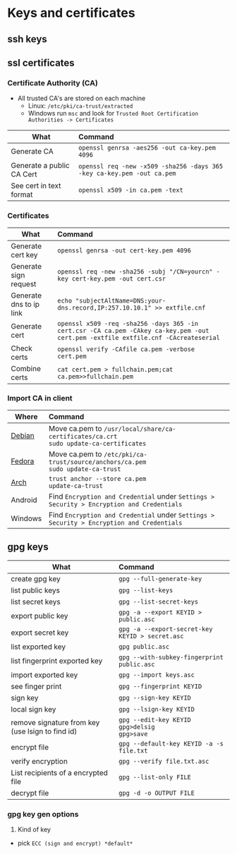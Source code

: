 # Keys and certificates

## ssh keys
## ssl certificates

### Certificate Authority (CA)

- All trusted CA's are stored on each machine
  - Linux:  ```/etc/pki/ca-trust/extracted```
  - Windows run ```msc``` and look for ```Trusted Root Certification Authorities -> Certificates```


| What                      | Command                                                                    |
| ------------------------- | :------------------------------------------------------------------------- |
| Generate CA               | ```openssl genrsa -aes256 -out ca-key.pem 4096```                          |
| Generate a public CA Cert | ```openssl req -new -x509 -sha256 -days 365 -key ca-key.pem -out ca.pem``` |
| See cert in text format   | ```openssl x509 -in ca.pem -text```                                        |



### Certificates

| What                    | Command                                                                                                                                |
| ----------------------- | :------------------------------------------------------------------------------------------------------------------------------------- |
| Generate cert key       | ```openssl genrsa -out cert-key.pem 4096```                                                                                            |
| Generate sign request   | ```openssl req -new -sha256 -subj "/CN=yourcn" -key cert-key.pem -out cert.csr```                                                      |
| Generate dns to ip link | ```echo "subjectAltName=DNS:your-dns.record,IP:257.10.10.1" >> extfile.cnf```                                                          |
| Generate cert           | ```openssl x509 -req -sha256 -days 365 -in cert.csr -CA ca.pem -CAkey ca-key.pem -out cert.pem -extfile extfile.cnf -CAcreateserial``` |
| Check  certs            | ```openssl verify -CAfile ca.pem -verbose cert.pem```                                                                                  |
| Combine certs           | ```cat cert.pem > fullchain.pem;cat ca.pem>>fullchain.pem```                                                                           |



### Import CA in client
| Where                                                                                       | Command                                                                                             |
| ------------------------------------------------------------------------------------------- | :-------------------------------------------------------------------------------------------------- |
| [Debian](https://wiki.debian.org/Self-Signed_Certificate)                                   | Move ca.pem to ```/usr/local/share/ca-certificates/ca.crt``` <br> ```sudo update-ca-certificates``` |
| [Fedora](https://docs.fedoraproject.org/en-US/quick-docs/using-shared-system-certificates/) | Move ca.pem to ```/etc/pki/ca-trust/source/anchors/ca.pem``` <br> ```sudo update-ca-trust```        |
| [Arch](https://wiki.archlinux.org/title/User:Grawity/Adding_a_trusted_CA_certificate)       | ```trust anchor --store ca.pem``` <br> ```update-ca-trust```                                        |
| Android                                                                                     | Find ```Encryption and Credential```   under ```Settings > Security > Encryption and Credentials``` |
| Windows                                                                                     | Find ```Encryption and Credential```   under ```Settings > Security > Encryption and Credentials``` |


## gpg keys

| What                                             | Command                                                               |
| ------------------------------------------------ | :-------------------------------------------------------------------- |
| create gpg key                                   | ```gpg --full-generate-key```                                         |
| list public keys                                 | ```gpg --list-keys```                                                 |
| list secret keys                                 | ```gpg --list-secret-keys```                                          |
| export public key                                | ```gpg -a --export KEYID > public.asc```                              |
| export secret key                                | ```gpg -a --export-secret-key KEYID > secret.asc```                   |
| list exported key                                | ```gpg public.asc```                                                  |
| list fingerprint exported key                    | ```gpg --with-subkey-fingerprint public.asc```                        |
| import exported key                              | ```gpg --import keys.asc```                                           |
| see finger print                                 | ```gpg --fingerprint KEYID```                                         |
| sign key                                         | ```gpg --sign-key KEYID```                                            |
| local sign key                                   | ```gpg --lsign-key KEYID```                                           |
| remove signature from key (use lsign to find id) | ```gpg --edit-key KEYID``` <br> ```gpg>delsig```  <br> ```gpg>save``` |
| encrypt file                                     | ```gpg --default-key KEYID -a -s file.txt```                          |
| verify encryption                                | ```gpg --verify file.txt.asc```                                       |
| List recipients of a encrypted file              | ```gpg --list-only FILE```                                            |
| decrypt file                                     | ```gpg -d -o OUTPUT FILE```                                           |






### gpg key gen options
1. Kind of key 
- pick ```ECC (sign and encrypt) *default*```
